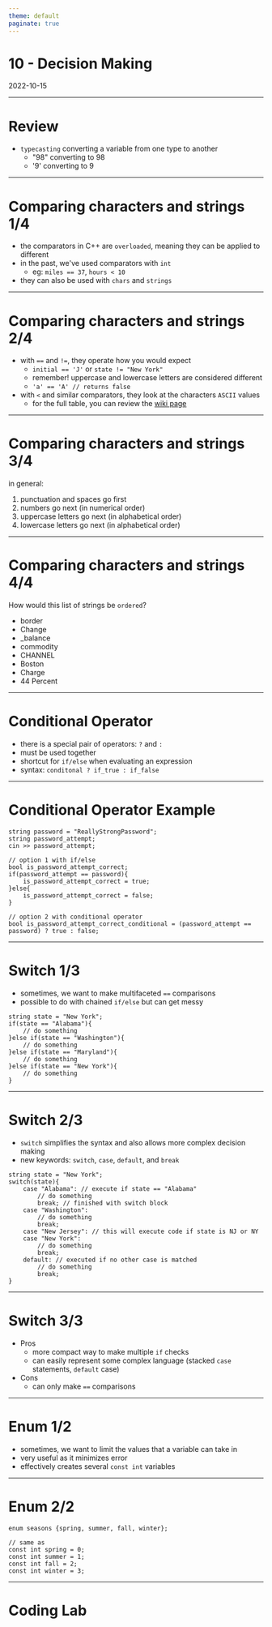 ```yaml
---
theme: default
paginate: true
---
```


# 10 - Decision Making
2022-10-15

---

# Review

- `typecasting` converting a variable from one type to another
  - "98" converting to 98
  - '9' converting to 9

---
# Comparing characters and strings 1/4

- the comparators in C++ are `overloaded`, meaning they can be applied to different 
- in the past, we've used comparators with `int`
  - eg: `miles == 37`, `hours < 10`
- they can also be used with `chars` and `strings`

---

# Comparing characters and strings 2/4

- with `==` and `!=`, they operate how you would expect
  - `initial == 'J'` or `state != "New York"`
  - remember! uppercase and lowercase letters are considered different
  - `'a' == 'A' // returns false`
- with `<` and similar comparators, they look at the characters `ASCII` values
  - for the full table, you can review the [wiki page](https://en.wikipedia.org/wiki/ASCII)

---

# Comparing characters and strings 3/4

in general:
1. punctuation and spaces go first
2. numbers go next (in numerical order)
3. uppercase letters go next (in alphabetical order)
4. lowercase letters go next (in alphabetical order)

---

# Comparing characters and strings 4/4

How would this list of strings be `ordered`?
- border
- Change
- _balance
- commodity
- CHANNEL
- Boston
- Charge
- 44 Percent

---

# Conditional Operator

- there is a special pair of operators: `?` and `:`
- must be used together
- shortcut for `if/else` when evaluating an expression
- syntax: `conditonal ? if_true : if_false`

---

# Conditional Operator Example

```
string password = "ReallyStrongPassword";
string password_attempt;
cin >> password_attempt;

// option 1 with if/else
bool is_password_attempt_correct;
if(password_attempt == password){
	is_password_attempt_correct = true;
}else{
	is_password_attempt_correct = false;
}

// option 2 with conditional operator
bool is_password_attempt_correct_conditional = (password_attempt == password) ? true : false;
```

---

# Switch 1/3

- sometimes, we want to make multifaceted `==` comparisons
- possible to do with chained `if/else` but can get messy

```
string state = "New York";
if(state == "Alabama"){
	// do something
}else if(state == "Washington"){
	// do something
}else if(state == "Maryland"){
	// do something
}else if(state == "New York"){
	// do something
}

```

---

# Switch 2/3

- `switch` simplifies the syntax and also allows more complex decision making
- new keywords: `switch`, `case`, `default`, and `break`

```
string state = "New York";
switch(state){
	case "Alabama": // execute if state == "Alabama"
		// do something
		break; // finished with switch block
	case "Washington":
		// do something
		break;
	case "New Jersey": // this will execute code if state is NJ or NY
	case "New York":
		// do something
		break;
	default: // executed if no other case is matched
		// do something
		break;
}
```

---

# Switch 3/3

- Pros
  - more compact way to make multiple `if` checks
  - can easily represent some complex language (stacked `case` statements, `default` case)
- Cons
  - can only make `==` comparisons

---

# Enum 1/2

- sometimes, we want to limit the values that a variable can take in
- very useful as it minimizes error
- effectively creates several `const int` variables

---

# Enum 2/2

```
enum seasons {spring, summer, fall, winter};

// same as
const int spring = 0;
const int summer = 1;
const int fall = 2;
const int winter = 3;
```

---

# Coding Lab
